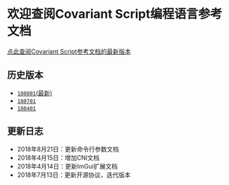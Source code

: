 # 欢迎查阅Covariant Script编程语言参考文档
[点此查阅Covariant Script参考文档的最新版本](http://covscript.org/docs/latest)
## 历史版本
+ [`180801`(最新)](http://covscript.org/docs/180801/content)
+ [`180701`](http://covscript.org/docs/180701/content)
+ [`180401`](http://covscript.org/docs/180401/content)
## 更新日志
+ 2018年8月21日：更新命令行参数文档
+ 2018年4月15日：增加CNI文档
+ 2018年4月14日：更新ImGui扩展文档
+ 2018年7月13日：更新开源协议，迭代版本